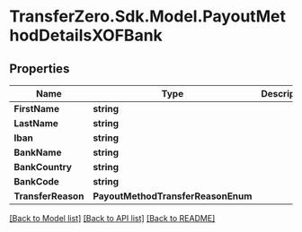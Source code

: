 
# TransferZero.Sdk.Model.PayoutMethodDetailsXOFBank

## Properties

Name | Type | Description | Notes
------------ | ------------- | ------------- | -------------
**FirstName** | **string** |  | 
**LastName** | **string** |  | 
**Iban** | **string** |  | 
**BankName** | **string** |  | [optional] 
**BankCountry** | **string** |  | [optional] 
**BankCode** | **string** |  | [optional] 
**TransferReason** | **PayoutMethodTransferReasonEnum** |  | [optional] 

[[Back to Model list]](../README.md#documentation-for-models)
[[Back to API list]](../README.md#documentation-for-api-endpoints)
[[Back to README]](../README.md)

